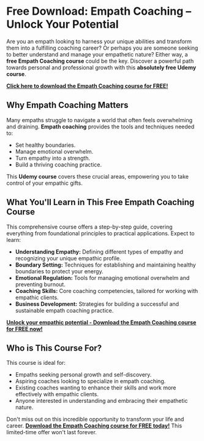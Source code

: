 # Free Download: Empath Coaching – Unlock Your Potential

Are you an empath looking to harness your unique abilities and transform them into a fulfilling coaching career? Or perhaps you are someone seeking to better understand and manage your empathetic nature? Either way, a **free Empath Coaching course** could be the key. Discover a powerful path towards personal and professional growth with this **absolutely free Udemy course**.

[**Click here to download the Empath Coaching course for FREE!**](https://udemywork.com/empath-coaching)

## Why Empath Coaching Matters

Many empaths struggle to navigate a world that often feels overwhelming and draining. **Empath coaching** provides the tools and techniques needed to:

*   Set healthy boundaries.
*   Manage emotional overwhelm.
*   Turn empathy into a strength.
*   Build a thriving coaching practice.

This **Udemy course** covers these crucial areas, empowering you to take control of your empathic gifts.

## What You'll Learn in This Free Empath Coaching Course

This comprehensive course offers a step-by-step guide, covering everything from foundational principles to practical applications. Expect to learn:

*   **Understanding Empathy:** Defining different types of empathy and recognizing your unique empathic profile.
*   **Boundary Setting:** Techniques for establishing and maintaining healthy boundaries to protect your energy.
*   **Emotional Regulation:** Tools for managing emotional overwhelm and preventing burnout.
*   **Coaching Skills:** Core coaching competencies, tailored for working with empathic clients.
*   **Business Development:** Strategies for building a successful and sustainable empath coaching practice.

[**Unlock your empathic potential - Download the Empath Coaching course for FREE now!**](https://udemywork.com/empath-coaching)

## Who is This Course For?

This course is ideal for:

*   Empaths seeking personal growth and self-discovery.
*   Aspiring coaches looking to specialize in empath coaching.
*   Existing coaches wanting to enhance their skills and work more effectively with empathic clients.
*   Anyone interested in understanding and embracing their empathetic nature.

Don't miss out on this incredible opportunity to transform your life and career. [**Download the Empath Coaching course for FREE today!**](https://udemywork.com/empath-coaching) This limited-time offer won't last forever.
